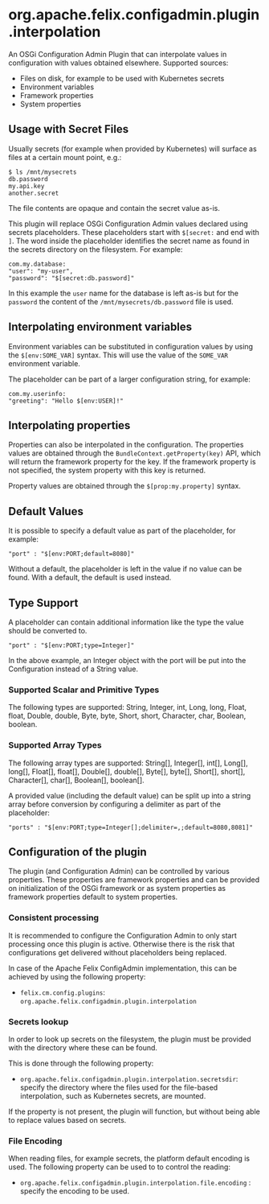 # org.apache.felix.configadmin.plugin.interpolation

An OSGi Configuration Admin Plugin that can interpolate values in configuration with values obtained elsewhere. Supported sources:

* Files on disk, for example to be used with Kubernetes secrets
* Environment variables
* Framework properties
* System properties

## Usage with Secret Files

Usually secrets (for example when provided by Kubernetes) will surface as files at a certain mount point, e.g.:

```
$ ls /mnt/mysecrets
db.password
my.api.key
another.secret
```

The file contents are opaque and contain the secret value as-is.

This plugin will replace OSGi Configuration Admin values declared
using secrets placeholders. These placeholders start with `$[secret:`
and end with `]`. The word inside the placeholder identifies the secret
name as found in the secrets directory on the filesystem. For example:

```
com.my.database:
"user": "my-user",
"password": "$[secret:db.password]"
```

In this example the `user` name for the database is left as-is but for the
`password` the content of the `/mnt/mysecrets/db.password` file is used.

## Interpolating environment variables

Environment variables can be substituted in configuration values by using the
`$[env:SOME_VAR]` syntax. This will use the value of the `SOME_VAR` environment variable.

The placeholder can be part of a larger configuration string, for example:

```
com.my.userinfo:
"greeting": "Hello $[env:USER]!"
```

## Interpolating properties

Properties can also be interpolated in the configuration. The properties values are
obtained through the `BundleContext.getProperty(key)` API, which will return the framework
property for the key. If the framework property is not specified, the system property 
with this key is returned. 

Property values are obtained through the `$[prop:my.property]` syntax.

## Default Values

It is possible to specify a default value as part of the placeholder, for example:

```
"port" : "$[env:PORT;default=8080]"
```

Without a default, the placeholder is left in the value if no value can be found. With a default, the default is used instead.

## Type Support

A placeholder can contain additional information like the type the value should be converted to.


```
"port" : "$[env:PORT;type=Integer]"
```

In the above example, an Integer object with the port will be put into the Configuration instead of a String value.

### Supported Scalar and Primitive Types

The following types are supported: String, Integer, int, Long, long, Float, float, Double, double, Byte, byte, Short, short, Character, char, Boolean, boolean.

### Supported Array Types

The following array types are supported: String[], Integer[], int[], Long[], long[], Float[], float[], Double[], double[], Byte[], byte[], Short[], short[], Character[], char[], Boolean[], boolean[].

A provided value (including the default value) can be split up into a string array before conversion by configuring a delimiter as part of the placeholder:

```
"ports" : "$[env:PORT;type=Integer[];delimiter=,;default=8080,8081]"
```

## Configuration of the plugin

The plugin (and Configuration Admin) can be controlled by various properties. These properties are
framework properties and can be provided on initialization of the OSGi framework or as system properties
as framework properties default to system properties.

### Consistent processing

It is recommended to configure the Configuration Admin to only start processing once this plugin is active. Otherwise there is the risk that configurations get delivered without placeholders being replaced.

In case of the Apache Felix ConfigAdmin implementation, this can be achieved by using the following property:

* `felix.cm.config.plugins`: `org.apache.felix.configadmin.plugin.interpolation`

### Secrets lookup

In order to look up secrets on the filesystem, the plugin must be provided with the directory
where these can be found.

This is done through the following property:

* `org.apache.felix.configadmin.plugin.interpolation.secretsdir`: specify the directory where the files used for the file-based interpolation, such as Kubernetes secrets, are mounted.

If the property is not present, the plugin will function, but without being able to replace values based on secrets.

### File Encoding

When reading files, for example secrets, the platform default encoding is used. The following property can be used to to control the reading:

* `org.apache.felix.configadmin.plugin.interpolation.file.encoding` : specify the encoding to be used.

